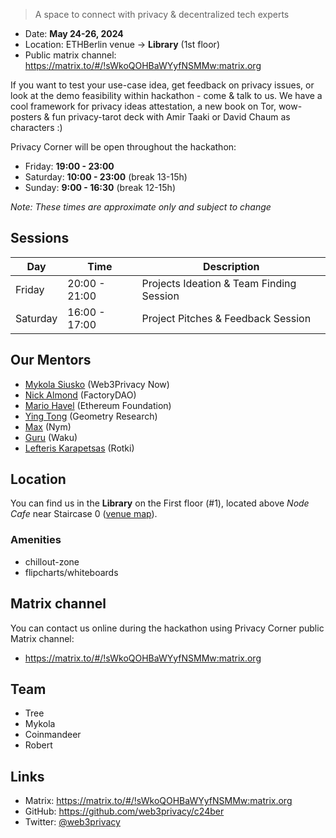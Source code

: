> A space to connect with privacy & decentralized tech experts

* Date: **May 24-26, 2024**
* Location: ETHBerlin venue → **Library** (1st floor)
* Public matrix channel: https://matrix.to/#/!sWkoQOHBaWYyfNSMMw:matrix.org

If you want to test your use-case idea, get feedback on privacy issues, or look at the demo feasibility within hackathon - come & talk to us. We have a cool framework for privacy ideas attestation, a new book on Tor, wow-posters & fun privacy-tarot deck with Amir Taaki or David Chaum as characters :)

Privacy Corner will be open throughout the hackathon:
* Friday: **19:00 - 23:00**
* Saturday: **10:00 - 23:00** (break 13-15h)
* Sunday: **9:00 - 16:30** (break 12-15h)

*Note: These times are approximate only and subject to change*

## Sessions

| Day | Time | Description |
| --- | --- | --- |
| Friday | 20:00 - 21:00 | Projects Ideation & Team Finding Session |
| Saturday | 16:00 - 17:00 | Project Pitches & Feedback Session |

## Our Mentors

* [Mykola Siusko](https://twitter.com/nicksvyaznoy) (Web3Privacy Now)
* [Nick Almond](https://twitter.com/DrNickA) (FactoryDAO)
* [Mario Havel](https://twitter.com/TMIYChao) (Ethereum Foundation)
* [Ying Tong](https://twitter.com/therealyingtong) (Geometry Research)
* [Max](https://twitter.com/_wjth) (Nym)
* [Guru](https://x.com/hackyguru) (Waku)
* [Lefteris Karapetsas](https://x.com/lefterisjp) (Rotki)

## Location 

You can find us in the **Library** on the First floor (#1), located above *Node Cafe* near Staircase 0 ([venue map](https://ethberlin.org/venue/)).

### Amenities

* chillout-zone
* flipcharts/whiteboards

## Matrix channel

You can contact us online during the hackathon using Privacy Corner public Matrix channel:
* https://matrix.to/#/!sWkoQOHBaWYyfNSMMw:matrix.org

## Team

* Tree
* Mykola
* Coinmandeer
* Robert

## Links

* Matrix: https://matrix.to/#/!sWkoQOHBaWYyfNSMMw:matrix.org
* GitHub: https://github.com/web3privacy/c24ber
* Twitter: [@web3privacy](https://twitter.com/web3privacy)
